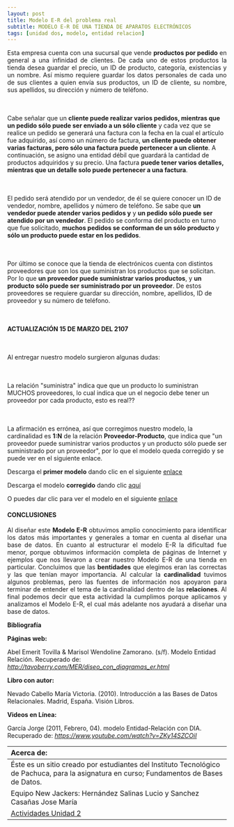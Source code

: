 ```yaml
---
layout: post
title: Modelo E-R del problema real
subtitle: MODELO E-R DE UNA TIENDA DE APARATOS ELECTRÓNICOS
tags: [unidad dos, modelo, entidad relacion]
---
```

<p style="text-align: justify;">Esta empresa cuenta con una sucursal que vende <b>productos por pedido</b> en general a una infinidad de clientes. De cada uno de estos productos la tienda desea guardar el precio, un ID de producto, categoría, existencias y un nombre. Así mismo requiere guardar los datos personales de cada uno de sus clientes a quien envía sus productos, un ID de cliente, su nombre, sus apellidos, su dirección y número de teléfono. 

<br><br>Cabe señalar que un <b>cliente puede realizar varios pedidos, mientras que un pedido sólo puede ser enviado a un sólo cliente</b> y cada vez que se realice un pedido se generará una factura con la fecha en la cual el artículo fue adquirido, así como un número de factura, <b>un cliente puede obtener varias facturas, pero sólo una factura puede pertenecer a un cliente</b>. A continuación, se asigno una entidad débil que guardará la cantidad de productos adquiridos y su precio. Una factura <b>puede tener varios detalles, mientras que un detalle solo puede pertenecer a una factura</b>.

<br><br>El pedido será atendido por un vendedor, de él se quiere conocer un ID de vendedor, nombre, apellidos y número de teléfono. Se sabe que <b>un vendedor puede atender varios pedidos y</b> y <b> un pedido sólo puede ser atendido por un vendedor</b>. El pedido se conforma del producto en turno que fue solicitado, <b>muchos pedidos se conforman de un sólo producto </b> y <b>sólo un producto puede estar en los pedidos</b>.

<br><br>Por último se conoce que la tienda de electrónicos cuenta con distintos proveedores que son los que suministran los productos que se solicitan. Por lo que <b>un proveedor puede suministrar varios productos</b>, y <b>un producto sólo puede ser suministrado por un proveedor</b>. De estos proveedores se requiere guardar su dirección, nombre, apellidos, ID de proveedor y su número de teléfono.

<br><br><b>ACTUALIZACIÓN 15 DE MARZO DEL 2107</b>

<br><br>Al entregar nuestro modelo surgieron algunas dudas:

<br><br>La relación "suministra" indica que que un producto lo suministran MUCHOS proveedores, lo cual indica que un el negocio debe tener un proveedor por cada producto, esto es real??

<br><br>La afirmación es errónea, así que corregimos nuestro modelo, la cardinalidad es <b>1:N</b> de la relación <b>Proveedor-Producto</b>, que indica que "un proveedor puede suministrar varios productos y un producto sólo puede ser suministrado por un proveedor", por lo que el modelo queda corregido y se puede ver en el siguiente enlace.</p>

Descarga el <b>primer modelo</b> dando clic en el siguiente [enlace](https://drive.google.com/uc?export=download&id=0B0tLjk4fF3eYT0E2bHBGVlZiNlE "clic para descargar la presentación") 

Descarga el modelo <b>corregido</b> dando clic [aquí](https://drive.google.com/uc?export=download&id=0B0tLjk4fF3eYOU5HaVZRU3ZTSWc "clic para descargar la presentación") 

O puedes dar clic para ver el modelo en el siguiente [enlace](https://basededatostec.github.io/img/ModeloERcorregido.png "clic para ver el modelo") 

#### CONCLUSIONES

<p style="text-align: justify;">Al diseñar este <b>Modelo E-R</b> obtuvimos amplio conocimiento para identificar los datos más importantes y generales a tomar en cuenta al diseñar una base de datos. En cuanto al estructurar el modelo E-R la dificultad fue menor, porque obtuvimos información completa de páginas de Internet y ejemplos que nos llevaron a crear nuestro Modelo E-R de una tienda en particular. Concluimos que las <b>bentidades</b> que elegimos eran las correctas y las que tenían mayor importancia. Al calcular la <b>cardinalidad</b> tuvimos algunos problemas, pero las fuentes de información nos apoyaron para terminar de entender el tema de la cardinalidad dentro de las <b>relaciones</b>. Al final podemos decir que esta actividad la cumplimos porque aplicamos y analizamos el Modelo E-R, el cual más adelante nos ayudará a diseñar una base de datos. </p>

__Bibliografía__

__Páginas web:__

Abel Emerit Tovilla  & Marisol Wendoline Zamorano. (s/f). Modelo Entidad Relación. Recuperado de: _http://tavoberry.com/MER/diseo_con_diagramas_er.html_

__Libro con autor:__

Nevado Cabello María Victoria. (2010). Introducción a las Bases de Datos Relacionales. Madrid, España. Visión Libros.

__Videos en Línea:__

García Jorge (2011, Febrero, 04). modelo Entidad-Relación con DIA.<br> 
Recuperado de: _https://www.youtube.com/watch?v=ZKy14SZCOiI_

|  Acerca de: | 
| :------ | 
| Éste es un sitio creado por estudiantes del Instituto Tecnológico de Pachuca, para la asignatura en curso; Fundamentos de Bases de Datos. | 
| Equipo New Jackers: Hernández Salinas Lucio y Sanchez Casañas Jose María |
| <a href="https://basededatostec.github.io/unidaddos/">Actividades Unidad 2</a> |


